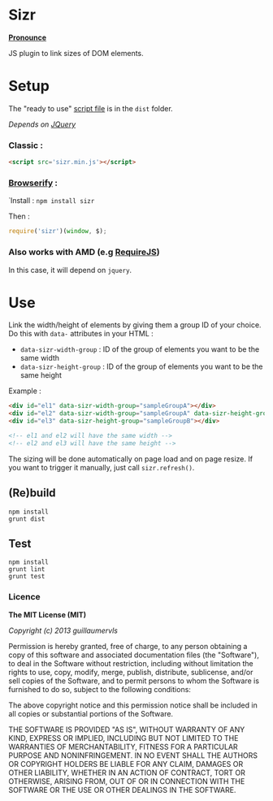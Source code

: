 Sizr
====

**[Pronounce](http://en.wikipedia.org/wiki/Julius_Caesar)**

JS plugin to link sizes of DOM elements.

# Setup

The "ready to use" [script file](https://raw.github.com/guillaumervls/sizr/master/dist/sizr.min.js)
is in the `dist` folder.

*Depends on [JQuery](http://jquery.com/)*

### Classic :

```html
<script src='sizr.min.js'></script>
```

### [Browserify](https://github.com/substack/node-browserify) :
̀
Install : `npm install sizr`

Then :
```javascript
require('sizr')(window, $);
```

### Also works with AMD (e.g [RequireJS](http://requirejs.org))

In this case, it will depend on `jquery`.


# Use

Link the width/height of elements by giving them a group ID of your choice.
Do this with `data-` attributes in your HTML :

- `data-sizr-width-group` : ID of the group of elements you want to be the same width
- `data-sizr-height-group` : ID of the group of elements you want to be the same height

Example :
```html
<div id="el1" data-sizr-width-group="sampleGroupA"></div>
<div id="el2" data-sizr-width-group="sampleGroupA" data-sizr-height-group="sampleGroupB"></div>
<div id="el3" data-sizr-height-group="sampleGroupB"></div>

<!-- el1 and el2 will have the same width -->
<!-- el2 and el3 will have the same height -->
```

The sizing will be done automatically on page load and on page resize.
If you want to trigger it manually, just call `sizr.refresh()`.

## (Re)build

```
npm install
grunt dist
```

## Test

```
npm install
grunt lint
grunt test
```

### Licence

**The MIT License (MIT)**

*Copyright (c) 2013 guillaumervls*

Permission is hereby granted, free of charge, to any person obtaining a copy of
this software and associated documentation files (the "Software"), to deal in
the Software without restriction, including without limitation the rights to
use, copy, modify, merge, publish, distribute, sublicense, and/or sell copies of
the Software, and to permit persons to whom the Software is furnished to do so,
subject to the following conditions:

The above copyright notice and this permission notice shall be included in all
copies or substantial portions of the Software.

THE SOFTWARE IS PROVIDED "AS IS", WITHOUT WARRANTY OF ANY KIND, EXPRESS OR
IMPLIED, INCLUDING BUT NOT LIMITED TO THE WARRANTIES OF MERCHANTABILITY, FITNESS
FOR A PARTICULAR PURPOSE AND NONINFRINGEMENT. IN NO EVENT SHALL THE AUTHORS OR
COPYRIGHT HOLDERS BE LIABLE FOR ANY CLAIM, DAMAGES OR OTHER LIABILITY, WHETHER
IN AN ACTION OF CONTRACT, TORT OR OTHERWISE, ARISING FROM, OUT OF OR IN
CONNECTION WITH THE SOFTWARE OR THE USE OR OTHER DEALINGS IN THE SOFTWARE.
